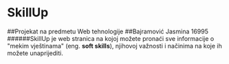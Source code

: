 # **SkillUp**
##Projekat na predmetu Web tehnologije
##Bajramović Jasmina 16995
######SkillUp je web stranica na kojoj možete pronaći sve informacije o "mekim vještinama" (eng. **soft skills**), njihovoj važnosti i načinima na koje ih možete unaprijediti.
